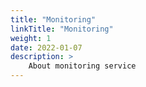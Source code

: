 ```yaml
---
title: "Monitoring"
linkTitle: "Monitoring"
weight: 1
date: 2022-01-07
description: >
    About monitoring service
---
```


